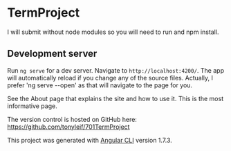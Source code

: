 # TermProject

I will submit without node modules so you will need to run and npm install.

## Development server

Run `ng serve` for a dev server. Navigate to `http://localhost:4200/`. The app will automatically reload if you change any of the source files. Actually, I prefer 'ng serve --open' as that will navigate to the page for you.

See the About page that explains the site and how to use it. This is the most informative page.

The version control is hosted on GitHub here: https://github.com/tonyleif/701TermProject

This project was generated with [Angular CLI](https://github.com/angular/angular-cli) version 1.7.3.

